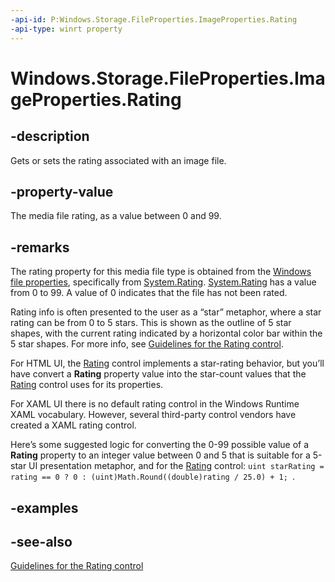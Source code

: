 ```yaml
---
-api-id: P:Windows.Storage.FileProperties.ImageProperties.Rating
-api-type: winrt property
---
```


<!-- Property syntax
public uint Rating { get;  set; }
-->

# Windows.Storage.FileProperties.ImageProperties.Rating

## -description
Gets or sets the rating associated with an image file.

## -property-value
The media file rating, as a value between 0 and 99.

## -remarks
The rating property for this media file type is obtained from the [Windows file properties](https://docs.microsoft.com/windows/desktop/properties/props), specifically from [System.Rating](https://docs.microsoft.com/windows/desktop/properties/props-system-rating). [System.Rating](https://docs.microsoft.com/windows/desktop/properties/props-system-rating) has a value from 0 to 99. A value of 0 indicates that the file has not been rated.

Rating info is often presented to the user as a “star” metaphor, where a star rating can be from 0 to 5 stars. This is shown as the outline of 5 star shapes, with the current rating indicated by a horizontal color bar within the 5 star shapes. For more info, see [Guidelines for the Rating control](https://developer.microsoft.com/windows/design/controls-patterns).

For HTML UI, the [Rating](https://docs.microsoft.com/previous-versions/windows/apps/br211895(v=win.10)) control implements a star-rating behavior, but you’ll have convert a **Rating** property value into the star-count values that the [Rating](https://docs.microsoft.com/previous-versions/windows/apps/br211895(v=win.10)) control uses for its properties.

For XAML UI there is no default rating control in the Windows Runtime XAML vocabulary. However, several third-party control vendors have created a XAML rating control.

Here’s some suggested logic for converting the 0-99 possible value of a **Rating** property to an integer value between 0 and 5 that is suitable for a 5-star UI presentation metaphor, and for the [Rating](https://docs.microsoft.com/previous-versions/windows/apps/br211895(v=win.10)) control: `uint starRating = rating == 0 ? 0 : (uint)Math.Round((double)rating / 25.0) + 1;
`.

## -examples

## -see-also
[Guidelines for the Rating control](https://developer.microsoft.com/windows/design/controls-patterns)
